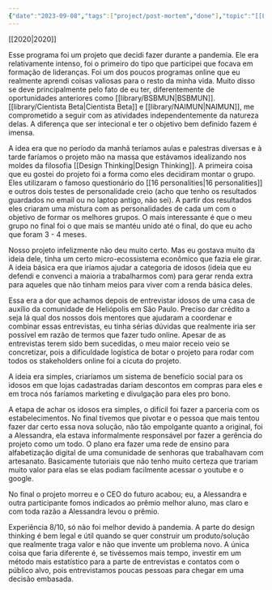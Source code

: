 ```yaml
---
{"date":"2023-09-08","tags":["project/post-mortem","done"],"topic":"[[Leadership]]","publish":true,"description":"Programa de Formação de Liderança","PassFrontmatter":true}
---
```


[[2020\|2020]]

Esse programa foi um projeto que decidi fazer durante a pandemia. Ele era relativamente intenso, foi o primeiro do tipo que participei que focava em formação de lideranças. Foi um dos poucos programas online que eu realmente aprendi coisas valiosas para o resto da minha vida. Muito disso se deve principalmente pelo fato de eu ter, diferentemente de oportunidades anteriores como [[library/BSBMUN\|BSBMUN]]. [[library/Cientista Beta\|Cientista Beta]] e [[library/NAIMUN\|NAIMUN]], me comprometido a seguir com as atividades independentemente da natureza delas. A diferença que ser intecional e ter o objetivo bem definido fazem é imensa. 

A idea era que no período da manhã teríamos aulas e palestras diversas e à tarde faríamos o projeto mão na massa que estávamos idealizando nos moldes da filosofia [[Design Thinking\|Design Thinking]]. A primeira coisa que eu gostei do projeto foi a forma como eles decidiram montar o grupo. Eles utilizaram o famoso questionário do [[16 personalities\|16 personalities]] e outros dois testes de personalidade creio (acho que tenho os resultados guardados no email ou no laptop antigo, não sei). A partir dos resultados eles criaram uma mistura com as personalidades de cada um com o objetivo de formar os melhores grupos. O mais interessante é que o meu grupo no final foi o que mais se mantéu unido até o final, do que eu acho que foram 3 - 4 meses. 

Nosso projeto infelizmente não deu muito certo. Mas eu gostava muito da ideia dele, tinha um certo micro-ecossistema econômico que fazia ele girar. A ideia básica era que iríamos ajudar a categoria de idosos (ideia que eu defendi e convenci a maioria a trabalharmos com) para gerar renda extra para aqueles que não tinham meios para viver com a renda básica deles. 

Essa era a dor que achamos depois de entrevistar idosos de uma casa de auxílio da comunidade de Heliópolis em São Paulo. Preciso dar crédito a seja lá qual dos nossos dois mentores que ajudaram a coordenar e combinar essas entrevistas, eu tinha sérias dúvidas que realmente iria ser possível em razão de termos que fazer tudo online. Apesar de as entrevistas terem sido bem sucedidas, o meu maior receio veio se concretizar, pois a dificuldade logística de botar o projeto para rodar com todos os stakeholders online foi a cicuta do projeto. 

A ideia era simples, criaríamos um sistema de benefício social para os idosos em que lojas cadastradas dariam descontos em compras para eles e em troca nós faríamos marketing e divulgação para eles pro bono. 

A etapa de achar os idosos era simples, o difícil foi fazer a parceria com os estabelecimentos. No final tivemos que pivotar e o pessoa que mais tentou fazer dar certo essa nova solução, não tão empolgante quanto a original, foi a Alessandra, ela estava informalmente responsável por fazer a gerência do projeto como um todo. O plano era fazer uma rede de ensino para alfabetização digital de uma comunidade de senhoras que trabalhavam com artesanato. Basicamente tutoriais que não tenho muito certeza que trariam muito valor para elas se elas podiam facilmente acessar o youtube e o google.

No final o projeto morreu e o CEO do futuro acabou; eu, a Alessandra e outra participante fomos indicados ao prêmio melhor aluno, mas claro e com toda razão a Alessandra levou o prêmio. 

Experiência 8/10, só não foi melhor devido à pandemia. A parte do design thinking é bem legal e útil quando se quer construir um produto/solução que realmente traga valor e não que invente um problema novo. A única coisa que faria diferente é, se tivéssemos mais tempo, investir em um método mais estatístico para a parte de entrevistas e contatos com o público alvo, pois entrevistamos poucas pessoas para chegar em uma decisão embasada. 